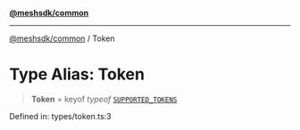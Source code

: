 [**@meshsdk/common**](../README.md)

***

[@meshsdk/common](../globals.md) / Token

# Type Alias: Token

> **Token** = keyof *typeof* [`SUPPORTED_TOKENS`](../variables/SUPPORTED_TOKENS.md)

Defined in: types/token.ts:3
